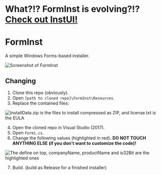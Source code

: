 # What?!? FormInst is evolving?!? [Check out InstUI!](https://github.com/githubcatw/InstUI)


# FormInst
A simple Windows Forms-based installer.

![Screenshot of FormInst](../master/_IMAGES/FIScreen.png)

## Changing
1. Clone this repo (obviously).
2. Open `[path to cloned repo]\FormInst\Resources`.
3. Replace the contained files: 

![InstallData.zip is the files to install compressed as ZIP, and license.txt is the EULA](../master/_IMAGES/resources.png)

4. Open the cloned repo in Visual Studio (2017).
5. Open `Form1.cs`.
6. Change the following values (highlighted in red). **DO NOT TOUCH ANYTHING ELSE (if you don't want to customize the code)!**

![The define on top, companyName, productName and is32Bit are the highlighted ones](../master/_IMAGES/code.png)

7. Build. (build as Release for a finished installer)
